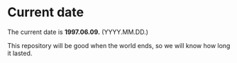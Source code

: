 # Current date

The current date is **1997.06.09.** (YYYY.MM.DD.)

This repository will be good when the world ends, so we will know how long it lasted.